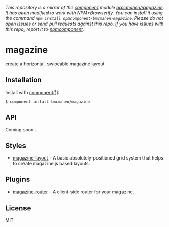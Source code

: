 *This repository is a mirror of the [component](http://component.io) module [bmcmahen/magazine](http://github.com/bmcmahen/magazine). It has been modified to work with NPM+Browserify. You can install it using the command `npm install npmcomponent/bmcmahen-magazine`. Please do not open issues or send pull requests against this repo. If you have issues with this repo, report it to [npmcomponent](https://github.com/airportyh/npmcomponent).*

# magazine

  create a horizontal, swipeable magazine layout

## Installation

  Install with [component(1)](http://component.io):

    $ component install bmcmahen/magazine

## API

  Coming soon...

## Styles

  * [magazine-layout](https://github.com/bmcmahen/magazine-layout) - A basic absolutely-positioned grid system that helps to create magazine.js based layouts.

## Plugins

  * [magazine-router](https://github.com/bmcmahen/magazine-router) - A client-side router for your magazine.

## License

  MIT
